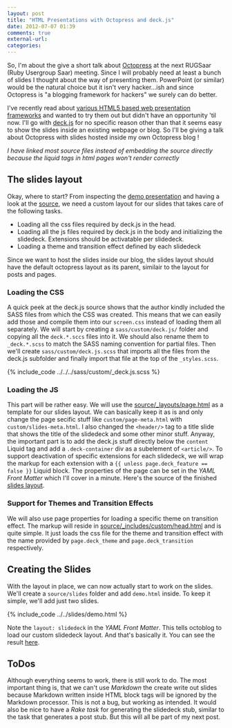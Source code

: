 ```yaml
---
layout: post
title: "HTML Presentations with Octopress and deck.js"
date: 2012-07-07 01:39
comments: true
external-url: 
categories: 
---
```

So, I'm about the give a short talk about [Octopress](http://www.octopress.org) at the next RUGSaar
(Ruby Usergroup Saar) meeting. Since I will probably need at least a bunch of slides I thought about
the way of presenting them. PowerPoint (or similar) would be the natural choice but it isn't very
hacker...ish and since Octopress is "a blogging framework for hackers" we surely can do better.

I've recently read about [various HTML5 based web presentation frameworks](http://www.sitepoint.com/5-free-html5-presentation-systems/#fbid=1hmB1c0Eihu)
and wanted to try them out but didn't have an opportunity 'til now. I'll go with [deck.js](http://http://imakewebthings.com/deck.js/)
for no specific reason other than that it seems easy to show the slides inside an existing webpage
or blog.
So I'll be giving a talk about Octopress with slides hosted inside my own Octopress blog !
<!-- more -->

_I have linked most source files instead of embedding the source directly because the liquid tags in
html pages won't render correctly_

## The slides layout
Okay, where to start? From inspecting the [demo presentation](http://imakewebthings.com/deck.js/introduction/) and having a look at the [source](https://github.com/imakewebthings/deck.js),
we need a custom layout for our slides that takes care of the following tasks.

  * Loading all the css files required by deck.js in the head.
  * Loading all the js files required by deck.js in the body and initializing the slidedeck.
    Extensions should be activatable per slidedeck.
  * Loading a theme and transition effect defined by each slidedeck

Since we want to host the slides inside our blog, the slides layout should have the default
octopress layout as its parent, similair to the layout for posts and pages.

### Loading the CSS
A quick peek at the deck.js source shows that the author kindly included the SASS files from which
the CSS was created. This means that we can easily add those and compile them into our `screen.css`
instead of loading them all separately. We will start by creating a `sass/custom/deck.js/` folder
and copying all the `deck.*.sccs` files into it. We should also rename them to `_deck.*.scss` to
match the SASS naming convention for partial files. Then we'll create `sass/custom/deck.js.scss`
that imports all the files from the deck.js subfolder and finally import that file at the top of
the `_styles.scss`.

{% include_code ../../../sass/custom/_deck.js.scss %}

### Loading the JS
This part will be rather easy. We will use the [source/_layouts/page.html](https://github.com/kmees/kmees.github.com/tree/source/source/_layouts/page.html) as a template for our
slides layout. We can basically keep it as is and only change the page secific stuff like 
`custom/page-meta.html` with `custom/slides-meta.html`. I also changed the `<header/>` tag to a 
title slide that shows the title of the slidedeck and some other minor
stuff. Anyway, the important part is to add the deck.js stuff directly below the `content` Liquid
tag and add a `.deck-container` div as a subelement of `<article/>`.
To support deactivation of specific extensions for each slidedeck, we will wrap the markup for each
extension with a `{{ unless page.deck_feature == false }}` Liquid block. The properties of the page
can be set in the *YAML Front Matter* which I'll cover in a minute. Here's the source of the
finished [slides
layout](https://github.com/kmees/kmees.github.com/tree/source/source/_layouts/slides.html).

### Support for Themes and Transition Effects
We will also use page properties for loading a specific theme on transition effect. The markup will
reside in [source/_includes/custom/head.html](https://github.com/kmees/kmees.github.com/tree/source/source/_inlucudes/custom/head.html) and is quite simple. It just loads the css file for
the theme and transition effect with the name provided by `page.deck_theme` and
`page.deck_transition` respectively.

## Creating the Slides
With the layout in place, we can now actually start to work on the slides. We'll create a `source/slides` folder and
add `demo.html` inside. To keep it simple, we'll add just two slides.

{% include_code ../../slides/demo.html %}

Note the `layout: slidedeck` in the *YAML Front Matter*. This tells octoblog to load our custom
slidedeck layout. And that's basically it. You can see the result [here](/slides/demo.html).

## ToDos

Although everything seems to work, there is still work to do. The most important thing is, that we
can't use *Markdown* the create write out slides because Markdown written inside HTML block tags
will be ignored by the Markdown processor. This is not a bug, but working as intended. It would
also be nice to have a *Rake task* for generating the slidedeck stub, similar to the task that
generates a post stub. But this will all be part of my next post.
